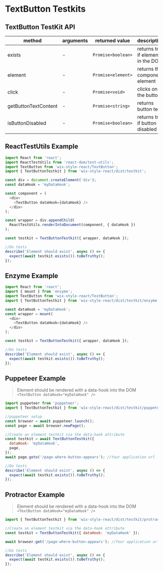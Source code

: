 # TextButton Testkits

## TextButton TestKit API

| method               | arguments | returned value     | description                        |
| -------------------- | --------- | ------------------ | ---------------------------------- |
| exists               | -         | `Promise<boolean>` | returns true if element in the DOM |
| element              | -         | `Promise<element>` | returns the component element      |
| click                | -         | `Promise<void>`    | clicks on the button               |
| getButtonTextContent | -         | `Promise<string>`  | returns button text                |
| isButtonDisabled     | -         | `Promise<boolean>` | returns true if button is disabled |

## ReactTestUtils Example

```javascript
import React from 'react';
import ReactTestUtils from 'react-dom/test-utils';
import TextButton from 'wix-style-react/TextButton';
import { TextButtonTestkit } from 'wix-style-react/dist/testkit';

const div = document.createElement('div');
const dataHook = 'myDataHook';

const component = (
  <div>
    <TextButton dataHook={dataHook} />
  </div>
);

const wrapper = div.appendChild(
  ReactTestUtils.renderIntoDocument(component, { dataHook })
);

const testkit = TextButtonTestkit({ wrapper, dataHook });

//Do tests
describe('Element should exist', async () => {
  expect(await testkit.exists()).toBeTruthy();
});
```

## Enzyme Example

```javascript
import React from 'react';
import { mount } from 'enzyme';
import TextButton from 'wix-style-react/TextButton';
import { TextButtonTestkit } from 'wix-style-react/dist/testkit/enzyme';

const dataHook = 'myDataHook';
const wrapper = mount(
  <div>
    <TextButton dataHook={dataHook} />
  </div>
);

const testkit = TextButtonTestkit({ wrapper, dataHook });

//Do tests
describe('Element should exist', async () => {
  expect(await testkit.exists()).toBeTruthy();
});
```

## Puppeteer Example

> Element should be rendered with a data-hook into the DOM `<TextButton dataHook="myDataHook" />`

```javascript
import puppeteer from 'puppeteer';
import { TextButtonTestkit } from 'wix-style-react/dist/testkit/puppeteer';

//puppeteer setup
const browser = await puppeteer.launch();
const page = await browser.newPage();

//Create an element testkit via the data-hook attribute
const testkit = await TextButtonTestkit({
  dataHook: 'myDataHook',
  page,
});
await page.goto('/page-where-button-appears'); //Your application url

//Do tests
describe('Element should exist', async () => {
  expect(await testkit.exists()).toBeTruthy();
});
```

## Protractor Example

> Element should be rendered with a data-hook into the DOM `<TextButton dataHook="myDataHook" />`

```javascript
import { TextButtonTestkit } from 'wix-style-react/dist/testkit/protractor';

//Create an element testkit via the data-hook attribute
const testkit = TextButtonTestkit({ dataHook: 'myDataHook' });

await browser.get('/page-where-button-appears'); //Your application url

//Do tests
describe('Element should exist', async () => {
  expect(await testkit.exists()).toBeTruthy();
});
```
